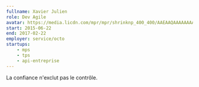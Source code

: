 ```yaml
---
fullname: Xavier Julien
role: Dev Agile
avatar: https://media.licdn.com/mpr/mpr/shrinknp_400_400/AAEAAQAAAAAAAAhqAAAAJDE5MGEzNDhiLTJkODItNGY0Yi05MjgzLWJkZTZhM2Q5NDJhMQ.jpg
start: 2015-06-22
end: 2017-02-22
employer: service/octo
startups:
    - mps
    - tps
    - api-entreprise
---
```


La confiance n'exclut pas le contrôle.
